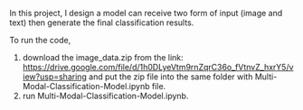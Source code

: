In this project, I design a model can receive two form of input (image and text) then generate the final classification results.

To run the code, 

1. download the image_data.zip from the link: https://drive.google.com/file/d/1h0DLyeVtm9rnZqrC36o_fVtnvZ_hxrY5/view?usp=sharing and put the zip file into the same folder with Multi-Modal-Classification-Model.ipynb file.
2. run Multi-Modal-Classification-Model.ipynb.